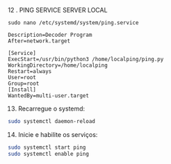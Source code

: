 12 . PING SERVICE SERVER LOCAL

```
sudo nano /etc/systemd/system/ping.service

```

```
Description=Decoder Program
After=network.target

[Service]
ExecStart=/usr/bin/python3 /home/localping/ping.py
WorkingDirectory=/home/localping
Restart=always
User=root
Group=root
[Install]
WantedBy=multi-user.target
```






13. Recarregue o systemd:
```bash
sudo systemctl daemon-reload
```
14. Inicie e habilite os serviços:

```bash
sudo systemctl start ping
sudo systemctl enable ping

